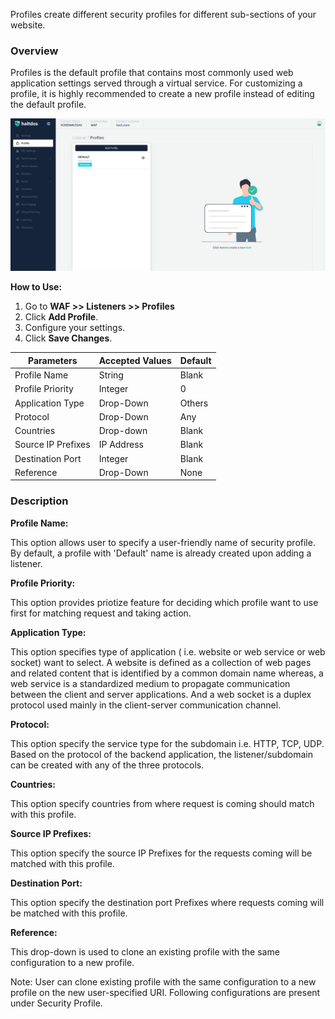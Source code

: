 Profiles create different security profiles for different sub-sections of your website.

### Overview
Profiles is the default profile that contains most commonly used web application settings served through a virtual service. For customizing a profile, it is highly recommended to create a new profile instead of editing the default profile. 

![Profiles.png](/img/waf/v2/profile.png)
   
 **How to Use:**
1. Go to **WAF >> Listeners >> Profiles**
2. Click **Add Profile**.
3. Configure your settings.
4. Click **Save Changes**.
   
| Parameters         | Accepted Values | Default |
|--------------------|-----------------|---------|
| Profile Name       | String          | Blank   |
| Profile Priority   | Integer         | 0       |
| Application Type   | Drop-Down       | Others  |
| Protocol           | Drop-Down       | Any     |
| Countries          | Drop-down       | Blank   |
| Source IP Prefixes | IP Address      | Blank   |
| Destination Port   | Integer         | Blank   |
| Reference          | Drop-Down       | None    |

### **Description**

**Profile Name:**

This option allows user to specify a user-friendly name of security profile. By default, a profile with 'Default' name is already created upon adding a listener.

**Profile Priority:**

This option provides priotize feature for deciding which profile want to use first for matching request and taking action.

**Application Type:**

This option specifies type of application ( i.e. website or web service or web socket) want to select. A website is defined as a collection of web pages and related content that is identified by a common domain name whereas, a web service is a standardized medium to propagate communication between the client and server applications. And a web socket is a duplex protocol used mainly in the client-server communication channel.

**Protocol:**

This option specify the service type for the subdomain i.e. HTTP, TCP, UDP. Based on the protocol of the backend application, the listener/subdomain can be created with any of the three protocols. 

**Countries:**

This option specify countries from where request is coming should match with this profile.

**Source IP Prefixes:**

This option specify the source IP Prefixes for the requests coming will be matched with this profile.

**Destination Port:**

This option specify the destination port Prefixes where requests coming will be matched with this profile.

**Reference:**

This drop-down is used to clone an existing profile with the same configuration to a new profile.

Note: User can clone existing profile with the same configuration to a new profile on the new user-specified URI.
Following configurations are present under Security Profile.
